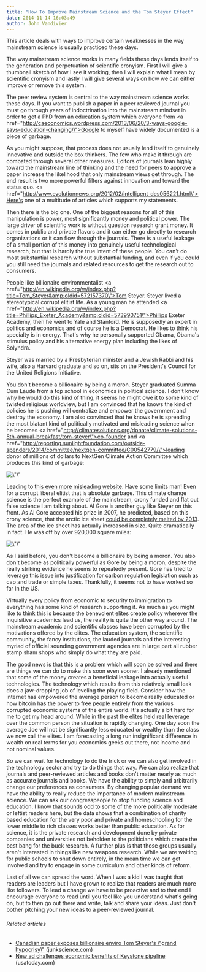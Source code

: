 ```yaml
---
title: "How To Improve Mainstream Science and the Tom Steyer Effect"
date: 2014-11-14 16:03:49
author: John Vandivier
---
```




This article deals with ways to improve certain weaknesses in the way mainstream science is usually practiced these days.

The way mainstream science works in many fields these days lends itself to the generation and perpetuation of scientific cronyism. First I will give a thumbnail sketch of how I see it working, then I will explain what I mean by scientific cronyism and lastly I will give several ways on how we can either improve or remove this system.

The peer review system is central to the way mainstream science works these days. If you want to publish a paper in a peer reviewed journal you must go through years of indoctrination into the mainstream mindset in order to get a PhD from an education system which everyone from <a href=\"http://caeconomics.wordpress.com/2013/06/20/3-ways-google-says-education-changing/\">Google to myself</a> have widely documented is a piece of garbage.

As you might suppose, that process does not usually lend itself to genuinely innovative and outside the box thinkers. The few who make it through are combated through several other measures. Editors of journals lean highly toward the mainstream line of thinking and the need for peers to approve a paper increase the likelihood that only mainstream views get through. The end result is two more powerful filters against innovation and toward the status quo. <a href=\"http://www.evolutionnews.org/2012/02/intelligent_des056221.html\">Here's one</a> of a multitude of articles which supports my statements.

Then there is the big one. One of the biggest reasons for all of this manipulation is power, most significantly money and political power. The large driver of scientific work is without question research grant money. It comes in public and private flavors and it can either go directly to research organizations or it can flow through the journals. There is a useful leakage of a small portion of this money into genuinely useful technological research, but that is hardly the true intent of these people. You can't do most substantial research without substantial funding, and even if you could you still need the journals and related resources to get the research out to consumers.

People like billionaire environmentalist <a href=\"http://en.wikipedia.org/w/index.php?title=Tom_Steyer&amp;oldid=572157370\">Tom Steyer</a>. Steyer lived a stereotypical corrupt elitist life. As a young man he attended <a href=\"http://en.wikipedia.org/w/index.php?title=Phillips_Exeter_Academy&amp;oldid=573990751\">Phillips Exeter Academy</a>, then he went to Yale and Stanford. He is supposedly an expert in politics and economics and of course he is a Democrat. He likes to think his specialty is in energy. That's why he personally supported Obama, Obama's stimulus policy and his alternative energy plan including the likes of Solyndra.

Steyer was married by a Presbyterian minister and a Jewish Rabbi and his wife, also a Harvard graduate and so on, sits on the President's Council for the United Religions Initiative.

You don't become a billionaire by being a moron. Steyer graduated Summa Cum Laude from a top school in economics in political science. I don't know why he would do this kind of thing, it seems he might owe it to some kind of twisted religious worldview, but I am convinced that he knows the kind of policies he is pushing will centralize and empower the government and destroy the economy. I am also convinced that he knows he is spreading the most blatant kind of politically motivated and misleading science when he becomes <a href=\"http://climatesolutions.org/donate/climate-solutions-5th-annual-breakfast/tom-steyer\">co-founder</a> and <a href=\"http://reporting.sunlightfoundation.com/outside-spenders/2014/committee/nextgen-committee/C00542779/\">leading donor of millions of dollars</a> to NextGen Climate Action Committee which produces this kind of garbage:
<p style=\"text-align:center;\"><img class=\"aligncenter\" alt=\"\" src=\"http://i.imgur.com/5EbY4gI.png\" width=\"332\" height=\"271\" /></p>
Leading to <a href=\"http://action.nextgenclimate.org/page/s/va-pick-a-side?source=BSDAds_Displat_Google_VAGov_CuccinelliPickaSide_AudiencePolitical_VAGov_PickASide_Science_300x250.jpg&amp;gclid=CPG1ttyM2rkCFYii4Aod9lIAcw\">this even more misleading website</a>. Have some limits man! Even for a corrupt liberal elitist that is absolute garbage. This climate change science is the perfect example of the mainstream, crony funded and flat out false science I am talking about. Al Gore is another guy like Steyer on this front. As Al Gore accepted his prize in 2007, he predicted, based on this crony science, that the arctic ice sheet <a href=\"http://cnsnews.com/news/article/barbara-hollingsworth/wrong-al-gore-predicted-arctic-summer-ice-could-disappear-2013\">could be completely melted by 2013</a>. The area of the ice sheet has actually increased in size. Quite dramatically in fact. He was off by over 920,000 square miles:
<p style=\"text-align:center;\"><img class=\"aligncenter\" alt=\"\" src=\"http://i.imgur.com/3rujtvi.jpg\" width=\"385\" height=\"216\" /></p>
As I said before, you don't become a billionaire by being a moron. You also don't become as politically powerful as Gore by being a moron, despite the really striking evidence he seems to repeatedly present. Gore has tried to leverage this issue into justification for carbon regulation legislation such as cap and trade or simple taxes. Thankfully, it seems not to have worked so far in the US.

Virtually every policy from economic to security to immigration to everything has some kind of research supporting it. As much as you might like to think this is because the benevolent elites create policy wherever the inquisitive academics lead us, the reality is quite the other way around. The mainstream academic and scientific classes have been corrupted by the motivations offered by the elites. The education system, the scientific community, the fancy institutions, the lauded journals and the interesting myriad of official sounding government agencies are in large part all rubber stamp sham shops who simply do what they are paid.

The good news is that this is a problem which will soon be solved and there are things we can do to make this soon even sooner. I already mentioned that some of the money creates a beneficial leakage into actually useful technologies. The technology which results from this relatively small leak does a jaw-dropping job of leveling the playing field. Consider how the internet has empowered the average person to become really educated or how bitcoin has the power to free people entirely from the various corrupted economic systems of the entire world. It's actually a bit hard for me to get my head around. While in the past the elites held real leverage over the common person the situation is rapidly changing. One day soon the average Joe will not be significantly less educated or wealthy than the class we now call the elites. I am forecasting a long run insignificant difference in wealth on real terms for you economics geeks out there, not income and not nominal values.

So we can wait for technology to do the trick or we can also get involved in the technology sector and try to do things that way. We can also realize that journals and peer-reviewed articles and books don't matter nearly as much as accurate journals and books. We have the ability to simply and arbitrarily change our preferences as consumers. By changing popular demand we have the ability to really reduce the importance of modern mainstream science. We can ask our congresspeople to stop funding science and education. I know that sounds odd to some of the more politically moderate or leftist readers here, but the data shows that a combination of charity based education for the very poor and private and homeschooling for the lower middle to rich classes works better than public education. As for science, it is the private research and development done by private companies and universities not beholden to the politicians which create the best bang for the buck research. A further plus is that those groups usually aren't interested in things like new weapons research. While we are waiting for public schools to shut down entirely, in the mean time we can get involved and try to engage in some curriculum and other kinds of reform.

Last of all we can spread the word. When I was a kid I was taught that readers are leaders but I have grown to realize that readers are much more like followers. To lead a change we have to be proactive and to that end I encourage everyone to read until you feel like you understand what's going on, but to then go out there and write, talk and share your ideas. Just don't bother pitching your new ideas to a peer-reviewed journal.
<h6 class=\"zemanta-related-title\" style=\"font-size:1em;\">Related articles</h6>
<ul class=\"zemanta-article-ul\">
	<li class=\"zemanta-article-ul-li\"><a href=\"http://junkscience.com/2013/09/16/canadian-paper-exposes-billionaire-enviro-tom-steyers-grand-hypocrisy/\" target=\"_blank\">Canadian paper exposes billionaire enviro Tom Steyer's \"grand hypocrisy\"</a> (junkscience.com)</li>
	<li class=\"zemanta-article-ul-li\"><a href=\"http://www.usatoday.com/story/news/politics/2013/09/22/keystone-pipeline-tom-steyer-commercial/2844539/\" target=\"_blank\">New ad challenges economic benefits of Keystone pipeline</a> (usatoday.com)</li>
</ul>